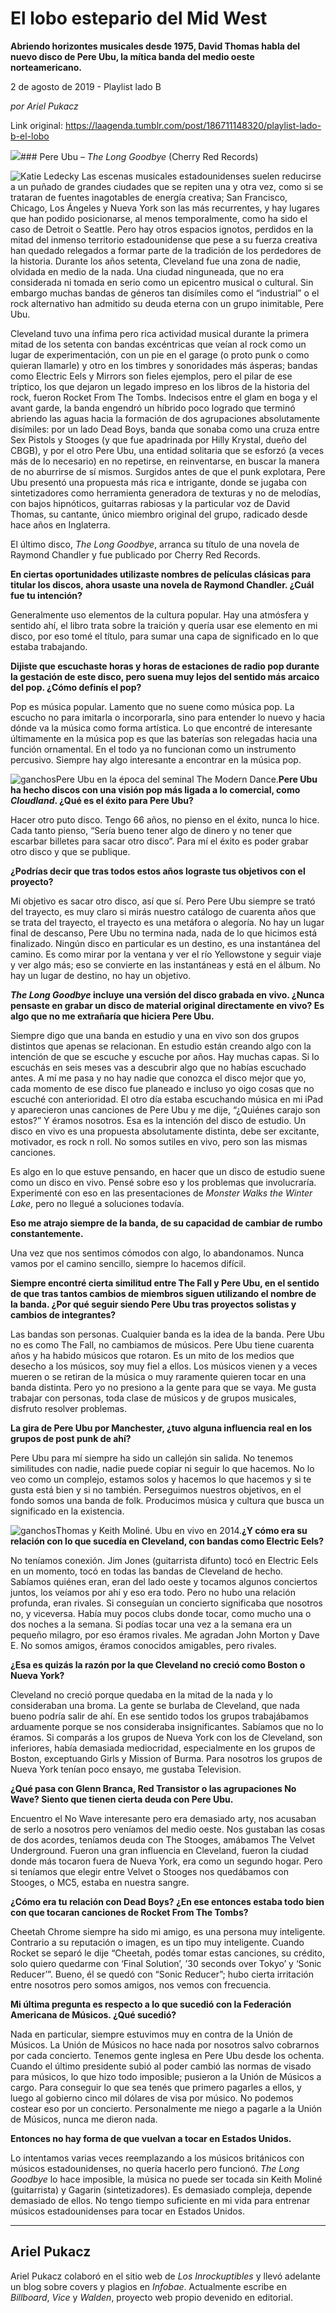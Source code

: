 # El lobo estepario del Mid West

**Abriendo horizontes musicales desde 1975, David Thomas habla del nuevo disco de Pere Ubu, la mítica banda del medio oeste norteamericano.**

2 de agosto de 2019 - Playlist lado B

_por Ariel Pukacz_

Link original: https://laagenda.tumblr.com/post/186711148320/playlist-lado-b-el-lobo

![](https://64.media.tumblr.com/4e3e2e80d2962bf50c2e0930c77129e2/tumblr_pvl1syBDIM1u3lb1ko3_1280.jpg)### Pere Ubu – *The Long Goodbye* (Cherry Red Records)

![Katie Ledecky](https://64.media.tumblr.com/dcb21988787dbfd544e90589c3a50a5e/0b21bccd51379ffd-4e/s400x600/9f6d1ba28e21286079ae4022288b646830b66858.jpg)
Las escenas musicales estadounidenses suelen reducirse a un puñado de grandes ciudades que se repiten una y otra vez, como si se trataran de fuentes inagotables de energía creativa; San Francisco, Chicago, Los Ángeles y Nueva York son las más recurrentes, y hay lugares que han podido posicionarse, al menos temporalmente, como ha sido el caso de Detroit o Seattle. Pero hay otros espacios ignotos, perdidos en la mitad del inmenso territorio estadounidense que pese a su fuerza creativa han quedado relegados a formar parte de la tradición de los perdedores de la historia. Durante los años setenta, Cleveland fue una zona de nadie, olvidada en medio de la nada. Una ciudad ninguneada, que no era considerada ni tomada en serio como un epicentro musical o cultural. Sin embargo muchas bandas de géneros tan disímiles como el “industrial” o el rock alternativo han admitido su deuda eterna con un grupo inimitable, Pere Ubu. 

Cleveland tuvo una ínfima pero rica actividad musical durante la primera mitad de los setenta con bandas excéntricas que veían al rock como un lugar de experimentación, con un pie en el garage (o proto punk o como quieran llamarle) y otro en los timbres y sonoridades más ásperas; bandas como Electric Eels y Mirrors son fieles ejemplos, pero el pilar de ese tríptico, los que dejaron un legado impreso en los libros de la historia del rock, fueron Rocket From The Tombs. Indecisos entre el glam en boga y el avant garde, la banda engendró un híbrido poco logrado que terminó abriendo las aguas hacia la formación de dos agrupaciones absolutamente disímiles: por un lado Dead Boys, banda que sonaba como una cruza entre Sex Pistols y Stooges (y que fue apadrinada por Hilly Krystal, dueño del CBGB), y por el otro Pere Ubu, una entidad solitaria que se esforzó (a veces más de lo necesario) en no repetirse, en reinventarse, en buscar la manera de no aburrirse de sí mismos. Surgidos antes de que el punk explotara, Pere Ubu presentó una propuesta más rica e intrigante, donde se jugaba con sintetizadores como herramienta generadora de texturas y no de melodías, con bajos hipnóticos, guitarras rabiosas y la particular voz de David Thomas, su cantante, único miembro original del grupo, radicado desde hace años en Inglaterra.

El último disco, *The Long Goodbye*, arranca su título de una novela de Raymond Chandler y fue publicado por Cherry Red Records. 

**En ciertas oportunidades utilizaste nombres de películas clásicas para titular los discos, ahora usaste una novela de Raymond Chandler. ¿Cuál fue tu intención?**  

Generalmente uso elementos de la cultura popular. Hay una atmósfera y sentido ahí, el libro trata sobre la traición y quería usar ese elemento en mi disco, por eso tomé el título, para sumar una capa de significado en lo que estaba trabajando.

**Dijiste que escuchaste horas y horas de estaciones de radio pop durante la gestación de este disco, pero suena muy lejos del sentido más arcaico del pop. ¿Cómo definís el pop?**  

Pop es música popular. Lamento que no suene como música pop. La escucho no para imitarla o incorporarla, sino para entender lo nuevo y hacia dónde va la música como forma artística. Lo que encontré de interesante últimamente en la música pop es que las baterías son relegadas hacia una función ornamental. En el todo ya no funcionan como un instrumento percusivo. Siempre hay algo interesante a encontrar en la música pop. 

![ganchos](https://64.media.tumblr.com/06c0da9dc15089d4c4400e110b873537/0b21bccd51379ffd-9e/s500x750/6d85767733c1dd9ac1beb4d0e665c6d2aa4ac052.jpg)Pere Ubu en la época del seminal The Modern Dance.**Pere Ubu ha hecho discos con una visión pop más ligada a lo comercial, como *Cloudland*. ¿Qué es el éxito para Pere Ubu?**  

Hacer otro puto disco. Tengo 66 años, no pienso en el éxito, nunca lo hice. Cada tanto pienso, “Sería bueno tener algo de dinero y no tener que escarbar billetes para sacar otro disco”. Para mí el éxito es poder grabar otro disco y que se publique. 

**¿Podrías decir que tras todos estos años lograste tus objetivos con el proyecto?**  

Mi objetivo es sacar otro disco, así que sí. Pero Pere Ubu siempre se trató del trayecto, es muy claro si mirás nuestro catálogo de cuarenta años que se trata del trayecto, el trayecto es una metáfora o alegoría. No hay un lugar final de descanso, Pere Ubu no termina nada, nada de lo que hicimos está finalizado. Ningún disco en particular es un destino, es una instantánea del camino. Es como mirar por la ventana y ver el río Yellowstone y seguir viaje y ver algo más; eso se convierte en las instantáneas y está en el álbum. No hay un lugar de destino, no hay un objetivo.

***The Long Goodbye* incluye una versión del disco grabada en vivo. ¿Nunca pensaste en grabar un disco de material original directamente en vivo? Es algo que no me extrañaría que hiciera Pere Ubu.**  

Siempre digo que una banda en estudio y una en vivo son dos grupos distintos que apenas se relacionan. En estudio están creando algo con la intención de que se escuche y escuche por años. Hay muchas capas. Si lo escuchás en seis meses vas a descubrir algo que no habías escuchado antes. A mí me pasa y no hay nadie que conozca el disco mejor que yo, cada momento de ese disco fue planeado e incluso yo oigo cosas que no escuché con anterioridad. El otro día estaba escuchando música en mi iPad y aparecieron unas canciones de Pere Ubu y me dije, “¿Quiénes carajo son estos?” Y éramos nosotros. Esa es la intención del disco de estudio. Un disco en vivo es una propuesta absolutamente distinta, debe ser excitante, motivador, es rock n roll. No somos sutiles en vivo, pero son las mismas canciones.

Es algo en lo que estuve pensando, en hacer que un disco de estudio suene como un disco en vivo. Pensé sobre eso y los problemas que involucraría. Experimenté con eso en las presentaciones de *Monster Walks the Winter Lake*, pero no llegué a soluciones todavía.

**Eso me atrajo siempre de la banda, de su capacidad de cambiar de rumbo constantemente.**  
 
Una vez que nos sentimos cómodos con algo, lo abandonamos. Nunca vamos por el camino sencillo, siempre lo hacemos difícil.

**Siempre encontré cierta similitud entre The Fall y Pere Ubu, en el sentido de que tras tantos cambios de miembros siguen utilizando el nombre de la banda. ¿Por qué seguir siendo Pere Ubu tras proyectos solistas y cambios de integrantes?**  

Las bandas son personas. Cualquier banda es la idea de la banda. Pere Ubu no es como The Fall, no cambiamos de músicos. Pere Ubu tiene cuarenta años y ha habido músicos que rotaron. Es un mito de los medios que desecho a los músicos, soy muy fiel a ellos. Los músicos vienen y a veces mueren o se retiran de la música o muy raramente quieren tocar en una banda distinta. Pero yo no presiono a la gente para que se vaya. Me gusta trabajar con personas, toda clase de músicos y de grupos musicales, disfruto resolver problemas. 

**La gira de Pere Ubu por Manchester, ¿tuvo alguna influencia real en los grupos de post punk de ahí?**  
 
Pere Ubu para mí siempre ha sido un callejón sin salida. No tenemos similitudes con nadie, nadie puede copiar ni seguir lo que hacemos. No lo veo como un complejo, estamos solos y hacemos lo que hacemos y si te gusta está bien y si no también. Perseguimos nuestros objetivos, en el fondo somos una banda de folk. Producimos música y cultura que busca un significado en la existencia.

![ganchos](https://64.media.tumblr.com/aeca9acb7c5dcbfd74c246f6512521d5/0b21bccd51379ffd-8f/s500x750/d52b772021b0e82277bc4742705f8ae3281631e8.jpg)Thomas y Keith Moliné. Ubu en vivo en 2014.**¿Y cómo era su relación con lo que sucedía en Cleveland, con bandas como Electric Eels?**  

No teníamos conexión. Jim Jones (guitarrista difunto) tocó en Electric Eels en un momento, tocó en todas las bandas de Cleveland de hecho. Sabíamos quiénes eran, eran del lado oeste y tocamos algunos conciertos juntos, los veíamos por ahí y eso era todo. Pero no hubo una relación profunda, eran rivales. Si conseguían un concierto significaba que nosotros no, y viceversa. Había muy pocos clubs donde tocar, como mucho una o dos noches a la semana. Si podías tocar una vez a la semana era un pequeño milagro, por eso éramos rivales. Me agradan John Morton y Dave E. No somos amigos, éramos conocidos amigables, pero rivales.

**¿Esa es quizás la razón por la que Cleveland no creció como Boston o Nueva York?**  

Cleveland no creció porque quedaba en la mitad de la nada y lo consideraban una broma. La gente se burlaba de Cleveland, que nada bueno podría salir de ahí. En ese sentido todos los grupos trabajábamos arduamente porque se nos consideraba insignificantes. Sabíamos que no lo éramos. Si comparás a los grupos de Nueva York con los de Cleveland, son inferiores, había demasiada mediocridad, especialmente en los grupos de Boston, exceptuando Girls y Mission of Burma. Para nosotros los grupos de Nueva York tenían poco ensayo, me gustaba Television.

**¿Qué pasa con Glenn Branca, Red Transistor o las agrupaciones No Wave? Siento que tienen cierta deuda con Pere Ubu.**  
 
Encuentro el No Wave interesante pero era demasiado arty, nos acusaban de serlo a nosotros pero veníamos del medio oeste. Nos gustaban las cosas de dos acordes, teníamos deuda con The Stooges, amábamos The Velvet Underground. Fueron una gran influencia en Cleveland, fueron la ciudad donde más tocaron fuera de Nueva York, era como un segundo hogar. Pero si teníamos que elegir entre Velvet o Stooges nos quedábamos con Stooges, o MC5, estaba en nuestra sangre.

**¿Cómo era tu relación con Dead Boys? ¿En ese entonces estaba todo bien con que tocaran canciones de Rocket From The Tombs?**  

 Cheetah Chrome siempre ha sido mi amigo, es una persona muy inteligente. Contrario a su reputación o imagen, es un tipo muy inteligente. Cuando Rocket se separó le dije “Cheetah, podés tomar estas canciones, su crédito, solo quiero quedarme con ‘Final Solution’, ’30 seconds over Tokyo’ y ‘Sonic Reducer’”. Bueno, él se quedó con “Sonic Reducer”; hubo cierta irritación entre nosotros pero somos amigos, nos vemos con frecuencia. 

**Mi última pregunta es respecto a lo que sucedió con la Federación Americana de Músicos. ¿Qué sucedió?**  

Nada en particular, siempre estuvimos muy en contra de la Unión de Músicos. La Unión de Músicos no hace nada por nosotros salvo cobrarnos por cada concierto. Tenemos gente inglesa en Pere Ubu desde los ochenta. Cuando el último presidente subió al poder cambió las normas de visado para músicos, lo que hizo todo imposible; pusieron a la Unión de Músicos a cargo. Para conseguir lo que sea tenés que primero pagarles a ellos, y luego al gobierno cinco mil dólares de visa por músico. No podemos costear eso por un concierto. Personalmente me niego a pagarle a la Unión de Músicos, nunca me dieron nada.

**Entonces no hay forma de que vuelvan a tocar en Estados Unidos.**  

Lo intentamos varias veces reemplazando a los músicos británicos con músicos estadounidenses, no quería hacerlo pero funcionó. *The Long Goodbye* lo hace imposible, la música no puede ser tocada sin Keith Moliné (guitarrista) y Gagarin (sintetizadores). Es demasiado compleja, depende demasiado de ellos. No tengo tiempo suficiente en mi vida para entrenar músicos estadounidenses para tocar en Estados Unidos.

  




---

 Ariel Pukacz
-------------

 Ariel Pukacz colaboró en el sitio web de *Los Inrockuptibles* y llevó adelante un blog sobre covers y plagios en *Infobae*. Actualmente escribe en *Billboard*, *Vice* y *Walden*, proyecto web propio devenido en editorial.

